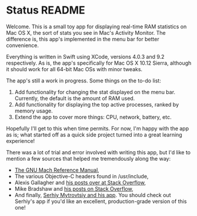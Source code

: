 # Status README

Welcome.  This is a small toy app for displaying real-time RAM statistics on Mac OS X, the sort of stats you see in Mac's Activity Monitor.  The difference is, this app's implemented in the menu bar for better convenience.

Everything is written in Swift using XCode, versions 4.0.3 and 9.2 respectively.  As is, the app's specifically for Mac OS X 10.12 Sierra, although it should work for all 64-bit Mac OSs with minor tweaks.

The app's still a work in progress.  Some things on the to-do list:
  1) Add functionality for changing the stat displayed on the menu bar.  Currently, the default is the amount of RAM used.
  2) Add functionality for displaying the top active processes, ranked by memory usage.
  3) Extend the app to cover more things: CPU, network, battery, etc.
  
Hopefully I'll get to this when time permits.  For now, I'm happy with the app as is; what started off as a quick side project turned into a great learning experience!

There was a lot of trial and error involved with writing this app, but I'd like to mention a few sources that helped me tremendously along the way:
  - [The GNU Mach Reference Manual](https://www.gnu.org/software/hurd/gnumach-doc/index.html),
  - The various Objective-C headers found in /usr/include,
  - Alexis Gallagher and [his posts over at Stack Overflow](https://stackoverflow.com/users/577888/algal),
  - Mike Bradshaw and [his posts on Stack Overflow](https://stackoverflow.com/users/475228/bmike),
  - And finally, [Serhiy Mytrovtsiy and his app](https://github.com/exelban/stats).  You should check out Serhiy's app if you'd like an excellent, production-grade version of this one!
